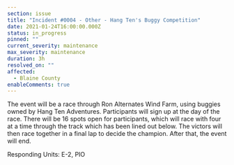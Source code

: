 ```yaml
---
section: issue
title: "Incident #0004 - Other - Hang Ten's Buggy Competition"
date: 2021-01-24T16:00:00.000Z
status: in_progress
pinned: ""
current_severity: maintenance
max_severity: maintenance
duration: 3h
resolved_on: ""
affected:
  - Blaine County
enableComments: true
---
```

The event will be a race through Ron Alternates Wind Farm, using buggies owned by Hang Ten Adventures. Participants will sign up at the day of the race. There will be 16 spots open for participants, which will race with four at a time through the track which has been lined out below. The victors will then race together in a final lap to decide the champion. After that, the event will end.

Responding Units: E-2, PIO